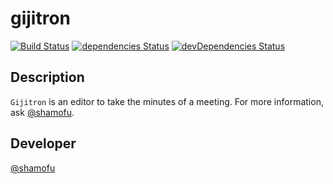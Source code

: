 # gijitron

[![Build Status](https://img.shields.io/travis/shamofu/gijitron/master.svg?style=flat-square)](https://travis-ci.org/shamofu/gijitron) [![dependencies Status](https://img.shields.io/david/shamofu/gijitron.svg?style=flat-square)](https://david-dm.org/shamofu/gijitron)
[![devDependencies Status](https://img.shields.io/david/dev/shamofu/gijitron.svg?style=flat-square)](https://david-dm.org/shamofu/gijitron?type=dev)

## Description

`Gijitron` is an editor to take the minutes of a meeting.
For more information, ask [@shamofu](https://twitter.com/shamofu).

## Developer

[@shamofu](https://twitter.com/shamofu)
